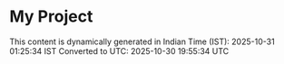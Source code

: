 # My Project

This content is dynamically generated in Indian Time (IST): 2025-10-31 01:25:34 IST
Converted to UTC: 2025-10-30 19:55:34 UTC
